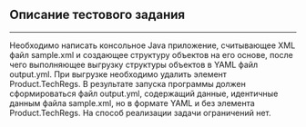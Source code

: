 Описание тестового задания
---
---

Необходимо написать консольное Java приложение, считывающее XML файл sample.xml  и создающее структуру объектов на его основе, после чего выполняющее выгрузку структуры объектов в YAML файл output.yml.
При выгрузке необходимо удалить элемент Product.TechRegs. В результате запуска программы должен сформироваться файл output.yml, содержащий данные, идентичные данным файла sample.xml, но в формате YAML и без элемента Product.TechRegs. На способ реализации задачи ограничений нет. 
